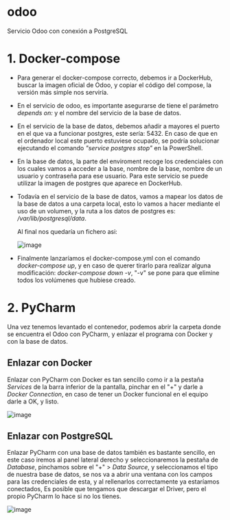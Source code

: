 # odoo
Servicio Odoo con conexión a PostgreSQL

# 1. Docker-compose
+ Para generar el docker-compose correcto, debemos ir a DockerHub, buscar la imagen oficial de Odoo, y copiar el código del compose, la versión más simple nos serviría.
+ En el servicio de odoo, es importante asegurarse de tiene el parámetro _depends on:_ y el nombre del servicio de la base de datos.
+ En el servicio de la base de datos, debemos añadir a mayores el puerto en el que va a funcionar postgres, este sería: 5432. En caso de que en el ordenador local este puerto estuviese ocupado, se podría solucionar ejecutando el comando _"service postgres stop"_ en la PowerShell.
+ En la base de datos, la parte del enviroment recoge los credenciales con los cuales vamos a acceder a la base, nombre de la base, nombre de un usuario y contraseña para ese usuario. Para este servicio se puede utilizar la imagen de postgres que aparece en DockerHub.
+ Todavía en el servicio de la base de datos, vamos a mapear los datos de la base de datos a una carpeta local, esto lo vamos a hacer mediante el uso de un volumen, y la ruta a los datos de postgres es: _/var/lib/postgresql/data_.

  Al final nos quedaría un fichero asi:

  ![image](https://user-images.githubusercontent.com/91198492/214037057-b06a022e-85a0-49e6-9bda-f40e9ecb5842.png)
  
+ Finalmente lanzaríamos el docker-compose.yml con el comando _docker-compose up_, y en caso de querer tirarlo para realizar alguna modificación: _docker-compose down -v_, "-v" se pone para que elimine todos los volúmenes que hubiese creado.

# 2. PyCharm
Una vez tenemos levantado el contenedor, podemos abrir la carpeta donde se encuentra el Odoo con PyCharm, y enlazar el programa con Docker y con la base de datos.
## Enlazar con Docker
Enlazar con PyCharm con Docker es tan sencillo como ir a la pestaña _Services_ de la barra inferior de la pantalla, pinchar en el "+" y darle a _Docker Connection_, en caso de tener un Docker funcional en el equipo darle a OK, y listo.

![image](https://user-images.githubusercontent.com/91198492/214038864-b3633235-5477-4ff7-be96-9efa80f6cc8c.png)

## Enlazar con PostgreSQL
Enlazar PyCharm con una base de datos también es bastante sencillo, en este caso iremos al panel lateral derecho y seleccionaremos la pestaña de _Database_, pinchamos sobre el "+" > _Data Source_, y seleccionamos el tipo de nuestra base de datos, se nos va a abrir una ventana con los campos para las credenciales de esta, y al rellenarlos correctamente ya estaríamos conectados,
Es posible que tengamos que descargar el Driver, pero el propio PyCharm lo hace si no los tienes.

![image](https://user-images.githubusercontent.com/91198492/214039835-f0e31159-952d-45c4-a8ca-d9189ad6657e.png)
